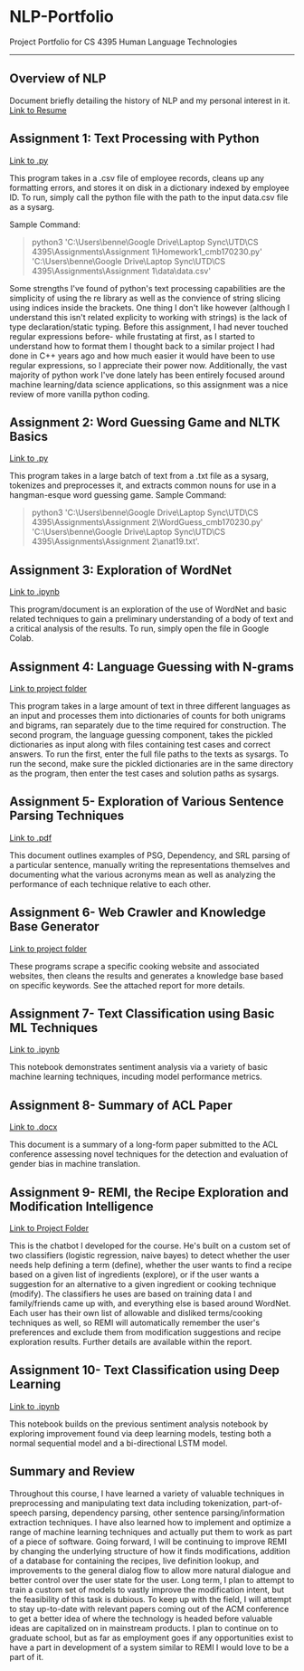 # NLP-Portfolio
Project Portfolio for CS 4395 Human Language Technologies
_________________________________________________________________________________________________________________________________________________________________________

## Overview of NLP
Document briefly detailing the history of NLP and my personal interest in it.
[Link to Resume](https://github.com/cmb170230/NLP-Portfolio/blob/60e81818a8d85a7b73acc6cfee4373b376eff17b/Resume_Cole_Bennett.pdf)

## Assignment 1: Text Processing with Python
[Link to .py](https://github.com/cmb170230/NLP-Portfolio/blob/85485e11ef077cc5f42e053b5996edab139d375e/Homework1_cmb170230.py)

This program takes in a .csv file of employee records, cleans up any formatting errors, and stores it on disk in a dictionary indexed by employee ID.
To run, simply call the python file with the path to the input data.csv file as a sysarg.

Sample Command: 
> python3 'C:\Users\benne\Google Drive\Laptop Sync\UTD\CS 4395\Assignments\Assignment 1\Homework1_cmb170230.py' 'C:\Users\benne\Google Drive\Laptop Sync\UTD\CS 4395\Assignments\Assignment 1\data\data.csv'

Some strengths I've found of python's text processing capabilities are the simplicity of using the re library as well as the convience of string slicing using indices inside the brackets. One thing I don't like however (although I understand this isn't related explicity to working with strings) is the lack of type declaration/static typing.
Before this assignment, I had never touched regular expressions before- while frustating at first, as I started to understand how to format them I thought back to a similar project I had done in C++ years ago and how much easier it would have been to use regular expressions, so I appreciate their power now. Additionally, the vast majority of python work I've done lately has been entirely focused around machine learning/data science applications, so this assignment was a nice review of more vanilla python coding.

## Assignment 2: Word Guessing Game and NLTK Basics
[Link to .py](https://github.com/cmb170230/NLP-Portfolio/blob/3653578734decc4993fb90fd01f95f24214a6861/WordGuess_cmb170230.py) 

This program takes in a large batch of text from a .txt file as a sysarg, tokenizes and preprocesses it, and extracts common nouns for use in a hangman-esque word guessing game.
Sample Command:
> python3 'C:\Users\benne\Google Drive\Laptop Sync\UTD\CS 4395\Assignments\Assignment 2\WordGuess_cmb170230.py' 'C:\Users\benne\Google Drive\Laptop Sync\UTD\CS 4395\Assignments\Assignment 2\anat19.txt'.

## Assignment 3: Exploration of WordNet
[Link to .ipynb](https://github.com/cmb170230/NLP-Portfolio/blob/045b16c1d0792120ac2190f8bcd981f6f91c3a5e/CS_4395_WordNet.ipynb)

This program/document is an exploration of the use of WordNet and basic related techniques to gain a preliminary understanding of a body of text and a critical analysis of the results. To run, simply open the file in Google Colab.

## Assignment 4: Language Guessing with N-grams
[Link to project folder](https://github.com/cmb170230/NLP-Portfolio/tree/main/N-grams) 

This program takes in a large amount of text in three different languages as an input and processes them into dictionaries of counts for both unigrams and bigrams, ran separately due to the time required for construction. The second program, the language guessing component, takes the pickled dictionaries as input along with files containing test cases and correct answers. To run the first, enter the full file paths to the texts as sysargs. To run the second, make sure the pickled dictionaries are in the same directory as the program, then enter the test cases and solution paths as sysargs.

## Assignment 5- Exploration of Various Sentence Parsing Techniques
[Link to .pdf](https://github.com/cmb170230/NLP-Portfolio/blob/7f1b0aa009f0347d1236955f76225b4f9c97e39d/Sentence_Parsing_cmb170230.pdf) 

This document outlines examples of PSG, Dependency, and SRL parsing of a particular sentence, manually writing the representations themselves and documenting what the various acronyms mean as well as analyzing the performance of each technique relative to each other.

## Assignment 6- Web Crawler and Knowledge Base Generator
[Link to project folder](https://github.com/cmb170230/NLP-Portfolio/tree/main/Web%20Crawler)

These programs scrape a specific cooking website and associated websites, then cleans the results and generates a knowledge base based on specific keywords. See the attached report for more details.

## Assignment 7- Text Classification using Basic ML Techniques
[Link to .ipynb](https://github.com/cmb170230/NLP-Portfolio/blob/67259e4424bf7bf3ec4d1170df7b67031bec6384/Text%20Classification/Sentiment%20Analysis%20with%20NB,%20LogRegression,%20and%20NN%20Classifiers.ipynb)

This notebook demonstrates sentiment analysis via a variety of basic machine learning techniques, incuding model performance metrics.

## Assignment 8- Summary of ACL Paper
[Link to .docx](https://github.com/cmb170230/NLP-Portfolio/blob/649920c6d0e3f3ca45aa141e594612adb10caa7d/Gender_Bias_Summary_cmb170230.docx)

This document is a summary of a long-form paper submitted to the ACL conference assessing novel techniques for the detection and evaluation of gender bias in machine translation. 

## Assignment 9- REMI, the Recipe Exploration and Modification Intelligence

[Link to Project Folder](https://github.com/cmb170230/NLP-Portfolio/tree/main/REMI)

This is the chatbot I developed for the course. He's built on a custom set of two classifiers (logistic regression, naive bayes) to detect whether the user needs help defining a term (define), whether the user wants to find a recipe based on a given list of ingredients (explore), or if the user wants a suggestion for an alternative to a given ingredient or cooking technique (modify). The classifiers he uses are based on training data I and family/friends came up with, and everything else is based around WordNet. Each user has their own list of allowable and disliked terms/cooking techniques as well, so REMI will automatically remember the user's preferences and exclude them from modification suggestions and recipe exploration results. Further details are available within the report.

## Assignment 10- Text Classification using Deep Learning
[Link to .ipynb](https://github.com/cmb170230/NLP-Portfolio/blob/649920c6d0e3f3ca45aa141e594612adb10caa7d/CS_4395_Text_Classification2.ipynb)

This notebook builds on the previous sentiment analysis notebook by exploring improvement found via deep learning models, testing both a normal sequential model and a bi-directional LSTM model.

## Summary and Review

Throughout this course, I have learned a variety of valuable techniques in preprocessing and manipulating text data including tokenization, part-of-speech parsing, dependency parsing, other sentence parsing/information extraction techniques. I have also learned how to implement and optimize a range of machine learning techniques and actually put them to work as part of a piece of software. Going forward, I will be continuing to improve REMI by changing the underlying structure of how it finds modifications, addition of a database for containing the recipes, live definition lookup, and improvements to the general dialog flow to allow more natural dialogue and better control over the user state for the user. Long term, I plan to attempt to train a custom set of models to vastly improve the modification intent, but the feasibility of this task is dubious. To keep up with the field, I will attempt to stay up-to-date with relevant papers coming out of the ACM conference to get a better idea of where the technology is headed before valuable ideas are capitalized on in mainstream products. I plan to continue on to graduate school, but as far as employment goes if any opportunities exist to have a part in development of a system similar to REMI I would love to be a part of it.
